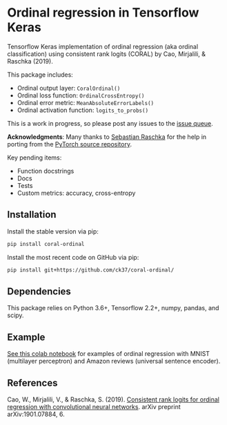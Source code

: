 # Ordinal regression in Tensorflow Keras


Tensorflow Keras implementation of ordinal regression (aka ordinal classification) using consistent rank logits (CORAL) by Cao, Mirjalili, & Raschka (2019).

This package includes:

  * Ordinal output layer: `CoralOrdinal()`
  * Ordinal loss function: `OrdinalCrossEntropy()`
  * Ordinal error metric: `MeanAbsoluteErrorLabels()`
  * Ordinal activation function: `logits_to_probs()`

This is a work in progress, so please post any issues to the [issue queue](https://github.com/ck37/coral-ordinal/issues).

**Acknowledgments**: Many thanks to [Sebastian Raschka](https://github.com/rasbt) for the help in porting from the [PyTorch source repository](https://github.com/Raschka-research-group/coral-cnn/).

Key pending items:

  * Function docstrings
  * Docs
  * Tests
  * Custom metrics: accuracy, cross-entropy

## Installation

Install the stable version via pip:

```bash
pip install coral-ordinal
```

Install the most recent code on GitHub via pip:

```bash
pip install git+https://github.com/ck37/coral-ordinal/
```

## Dependencies

This package relies on Python 3.6+, Tensorflow 2.2+, numpy, pandas, and scipy.

## Example

[See this colab notebook](https://colab.research.google.com/drive/1AQl4XeqRRhd7l30bmgLVObKt5RFPHttn) for examples of ordinal regression with MNIST (multilayer perceptron) and Amazon reviews (universal sentence encoder).

## References

Cao, W., Mirjalili, V., & Raschka, S. (2019). [Consistent rank logits for ordinal regression with convolutional neural networks]( https://arxiv.org/abs/1901.07884). arXiv preprint arXiv:1901.07884, 6. 
